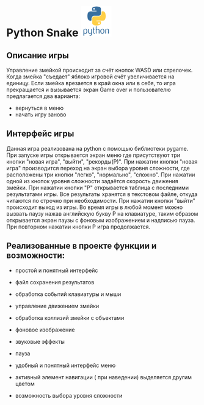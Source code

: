 # Python Snake <img src="https://github.com/devicons/devicon/blob/master/icons/python/python-original-wordmark.svg" title="python" alt="python" width="80" height="80"/>&nbsp;

## Описание игры 

Управление змейкой происходит за счёт кнопок WASD или стрелочек. Когда змейка "съедает" яблоко игровой счёт увеличивается на единицу. Если змейка врезается в край окна или в себя, то игра прекращается и вызывается экран Game over  и пользователю предлагается два варианта:
- вернуться в меню
- начать игру заново

## Интерфейс игры

Данная игра реализована на python с помощью библиотеки pygame. При запуске игры открывается экран меню где присутствуют три кнопки "новая игра", "выйти", "рекорды(Р)".
При нажатии кнопки "новая игра" производится переход на экран выбора уровня сложности, где расположены три кнопки "легко", "нормально", "сложно". При нажатии одной из кнопок уровня сложности задаётся скорость движения змейки.
При нажатии кнопки "P" открывается таблица с последними результатами игры. Все результаты хранятся в текстовом файле, откуда читаются по строчно при необходимости.
При нажатии кнопки "выйти" происходит выход из игры.
Во время игры в любой момент можно вызвать паузу нажав английскую букву P на клавиатуре, таким образом открывается экран паузы с фоновым изображением и надписью пауза. При повторном нажатии кнопки P игра продолжается.

## Реализованные в проекте функции и возможности:

*  простой и понятный интерфейс
*  файл сохранения результатов
*  обработка событий клавиатуры и мыши

*  управление движением змейки
*  обработка коллизий  змейки с объектами
*  фоновое изображение
*  звуковые эффекты
*  пауза
*  удобный и понятный интерфейс меню
*  активный элемент навигации ( при наведении) выделяется другим цветом
*  возможность выбора уровня сложности
